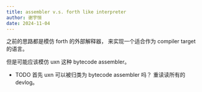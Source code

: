 ```yaml
---
title: assembler v.s. forth like interpreter
author: 谢宇恒
date: 2024-11-04
---
```


之前的思路都是模仿 forth 的外部解释器，
来实现一个适合作为 compiler target 的语言。

但是可能应该模仿 uxn 这种 bytecode assembler。

- TODO 首先 uxn 可以被归类为 bytecode assembler 吗？
  重读读所有的 devlog。
